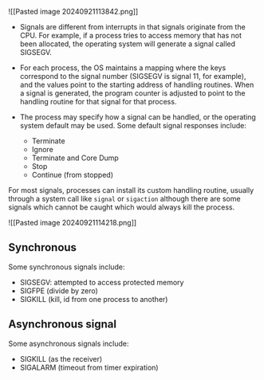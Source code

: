 ![[Pasted image 20240921113842.png]]
- Signals are different from interrupts in that signals originate from the CPU. For example, if a process tries to access memory that has not been allocated, the operating system will generate a signal called SIGSEGV.
- For each process, the OS maintains a mapping where the keys correspond to the signal number (SIGSEGV is signal 11, for example), and the values point to the starting address of handling routines. When a signal is generated, the program counter is adjusted to point to the handling routine for that signal for that process.
- The process may specify how a signal can be handled, or the operating system default may be used. Some default signal responses include:

	- Terminate
	- Ignore
	- Terminate and Core Dump
	- Stop
	- Continue (from stopped)

For most signals, processes can install its custom handling routine, usually through a system call like `signal` or `sigaction` although there are some signals which cannot be caught which would always kill the process. 

![[Pasted image 20240921114218.png]]

## Synchronous
Some synchronous signals include:

- SIGSEGV: attempted to access protected memory
- SIGFPE (divide by zero)
- SIGKILL (kill, id from one process to another)

## Asynchronous signal 

Some asynchronous signals include:

- SIGKILL (as the receiver)
- SIGALARM (timeout from timer expiration)
